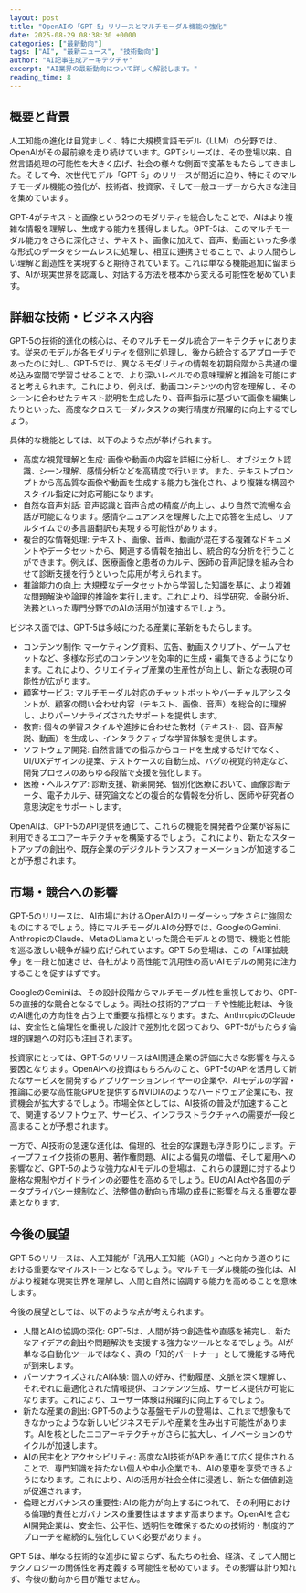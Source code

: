 ```yaml
---
layout: post
title: "OpenAIの「GPT-5」リリースとマルチモーダル機能の強化"
date: 2025-08-29 08:38:30 +0000
categories: ["最新動向"]
tags: ["AI", "最新ニュース", "技術動向"]
author: "AI記事生成アーキテクチャ"
excerpt: "AI業界の最新動向について詳しく解説します。"
reading_time: 8
---
```



## 概要と背景

人工知能の進化は目覚ましく、特に大規模言語モデル（LLM）の分野では、OpenAIがその最前線を走り続けています。GPTシリーズは、その登場以来、自然言語処理の可能性を大きく広げ、社会の様々な側面で変革をもたらしてきました。そして今、次世代モデル「GPT-5」のリリースが間近に迫り、特にそのマルチモーダル機能の強化が、技術者、投資家、そして一般ユーザーから大きな注目を集めています。

GPT-4がテキストと画像という2つのモダリティを統合したことで、AIはより複雑な情報を理解し、生成する能力を獲得しました。GPT-5は、このマルチモーダル能力をさらに深化させ、テキスト、画像に加えて、音声、動画といった多様な形式のデータをシームレスに処理し、相互に連携させることで、より人間らしい理解と創造性を実現すると期待されています。これは単なる機能追加に留まらず、AIが現実世界を認識し、対話する方法を根本から変える可能性を秘めています。

## 詳細な技術・ビジネス内容

GPT-5の技術的進化の核心は、そのマルチモーダル統合アーキテクチャにあります。従来のモデルが各モダリティを個別に処理し、後から統合するアプローチであったのに対し、GPT-5では、異なるモダリティの情報を初期段階から共通の埋め込み空間で学習させることで、より深いレベルでの意味理解と推論を可能にすると考えられます。これにより、例えば、動画コンテンツの内容を理解し、そのシーンに合わせたテキスト説明を生成したり、音声指示に基づいて画像を編集したりといった、高度なクロスモーダルタスクの実行精度が飛躍的に向上するでしょう。

具体的な機能としては、以下のような点が挙げられます。

*   高度な視覚理解と生成: 画像や動画の内容を詳細に分析し、オブジェクト認識、シーン理解、感情分析などを高精度で行います。また、テキストプロンプトから高品質な画像や動画を生成する能力も強化され、より複雑な構図やスタイル指定に対応可能になります。
*   自然な音声対話: 音声認識と音声合成の精度が向上し、より自然で流暢な会話が可能になります。感情やニュアンスを理解した上で応答を生成し、リアルタイムでの多言語翻訳も実現する可能性があります。
*   複合的な情報処理: テキスト、画像、音声、動画が混在する複雑なドキュメントやデータセットから、関連する情報を抽出し、統合的な分析を行うことができます。例えば、医療画像と患者のカルテ、医師の音声記録を組み合わせて診断支援を行うといった応用が考えられます。
*   推論能力の向上: 大規模なデータセットから学習した知識を基に、より複雑な問題解決や論理的推論を実行します。これにより、科学研究、金融分析、法務といった専門分野でのAIの活用が加速するでしょう。

ビジネス面では、GPT-5は多岐にわたる産業に革新をもたらします。

*   コンテンツ制作: マーケティング資料、広告、動画スクリプト、ゲームアセットなど、多様な形式のコンテンツを効率的に生成・編集できるようになります。これにより、クリエイティブ産業の生産性が向上し、新たな表現の可能性が広がります。
*   顧客サービス: マルチモーダル対応のチャットボットやバーチャルアシスタントが、顧客の問い合わせ内容（テキスト、画像、音声）を総合的に理解し、よりパーソナライズされたサポートを提供します。
*   教育: 個々の学習スタイルや進捗に合わせた教材（テキスト、図、音声解説、動画）を生成し、インタラクティブな学習体験を提供します。
*   ソフトウェア開発: 自然言語での指示からコードを生成するだけでなく、UI/UXデザインの提案、テストケースの自動生成、バグの視覚的特定など、開発プロセスのあらゆる段階で支援を強化します。
*   医療・ヘルスケア: 診断支援、新薬開発、個別化医療において、画像診断データ、電子カルテ、研究論文などの複合的な情報を分析し、医師や研究者の意思決定をサポートします。

OpenAIは、GPT-5のAPI提供を通じて、これらの機能を開発者や企業が容易に利用できるエコアーキテクチャを構築するでしょう。これにより、新たなスタートアップの創出や、既存企業のデジタルトランスフォーメーションが加速することが予想されます。

## 市場・競合への影響

GPT-5のリリースは、AI市場におけるOpenAIのリーダーシップをさらに強固なものにするでしょう。特にマルチモーダルAIの分野では、GoogleのGemini、AnthropicのClaude、MetaのLlamaといった競合モデルとの間で、機能と性能を巡る激しい競争が繰り広げられています。GPT-5の登場は、この「AI軍拡競争」を一段と加速させ、各社がより高性能で汎用性の高いAIモデルの開発に注力することを促すはずです。

GoogleのGeminiは、その設計段階からマルチモーダル性を重視しており、GPT-5の直接的な競合となるでしょう。両社の技術的アプローチや性能比較は、今後のAI進化の方向性を占う上で重要な指標となります。また、AnthropicのClaudeは、安全性と倫理性を重視した設計で差別化を図っており、GPT-5がもたらす倫理的課題への対応も注目されます。

投資家にとっては、GPT-5のリリースはAI関連企業の評価に大きな影響を与える要因となります。OpenAIへの投資はもちろんのこと、GPT-5のAPIを活用して新たなサービスを開発するアプリケーションレイヤーの企業や、AIモデルの学習・推論に必要な高性能GPUを提供するNVIDIAのようなハードウェア企業にも、投資機会が拡大するでしょう。市場全体としては、AI技術の普及が加速することで、関連するソフトウェア、サービス、インフラストラクチャへの需要が一段と高まることが予想されます。

一方で、AI技術の急速な進化は、倫理的、社会的な課題も浮き彫りにします。ディープフェイク技術の悪用、著作権問題、AIによる偏見の増幅、そして雇用への影響など、GPT-5のような強力なAIモデルの登場は、これらの課題に対するより厳格な規制やガイドラインの必要性を高めるでしょう。EUのAI Actや各国のデータプライバシー規制など、法整備の動向も市場の成長に影響を与える重要な要素となります。

## 今後の展望

GPT-5のリリースは、人工知能が「汎用人工知能（AGI）」へと向かう道のりにおける重要なマイルストーンとなるでしょう。マルチモーダル機能の強化は、AIがより複雑な現実世界を理解し、人間と自然に協調する能力を高めることを意味します。

今後の展望としては、以下のような点が考えられます。

*   人間とAIの協調の深化: GPT-5は、人間が持つ創造性や直感を補完し、新たなアイデアの創出や問題解決を支援する強力なツールとなるでしょう。AIが単なる自動化ツールではなく、真の「知的パートナー」として機能する時代が到来します。
*   パーソナライズされたAI体験: 個人の好み、行動履歴、文脈を深く理解し、それぞれに最適化された情報提供、コンテンツ生成、サービス提供が可能になります。これにより、ユーザー体験は飛躍的に向上するでしょう。
*   新たな産業の創出: GPT-5のような基盤モデルの登場は、これまで想像もできなかったような新しいビジネスモデルや産業を生み出す可能性があります。AIを核としたエコアーキテクチャがさらに拡大し、イノベーションのサイクルが加速します。
*   AIの民主化とアクセシビリティ: 高度なAI技術がAPIを通じて広く提供されることで、専門知識を持たない個人や中小企業でも、AIの恩恵を享受できるようになります。これにより、AIの活用が社会全体に浸透し、新たな価値創造が促進されます。
*   倫理とガバナンスの重要性: AIの能力が向上するにつれて、その利用における倫理的責任とガバナンスの重要性はますます高まります。OpenAIを含むAI開発企業は、安全性、公平性、透明性を確保するための技術的・制度的アプローチを継続的に強化していく必要があります。

GPT-5は、単なる技術的な進歩に留まらず、私たちの社会、経済、そして人間とテクノロジーの関係性を再定義する可能性を秘めています。その影響は計り知れず、今後の動向から目が離せません。
